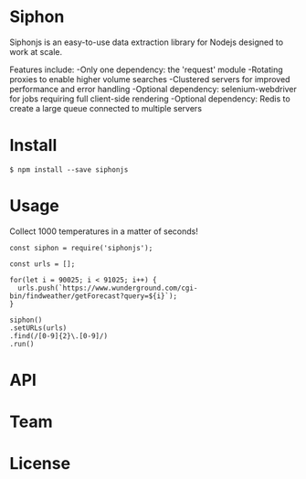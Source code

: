 # Siphon
Siphonjs is an easy-to-use data extraction library for Nodejs designed to work at scale.

Features include:
-Only one dependency: the 'request' module
-Rotating proxies to enable higher volume searches 
-Clustered servers for improved performance and error handling
-Optional dependency: selenium-webdriver for jobs requiring full client-side rendering
-Optional dependency: Redis to create a large queue connected to multiple servers

# Install
```
$ npm install --save siphonjs
```

# Usage

Collect 1000 temperatures in a matter of seconds!

```
const siphon = require('siphonjs');

const urls = [];

for(let i = 90025; i < 91025; i++) {
  urls.push(`https://www.wunderground.com/cgi-bin/findweather/getForecast?query=${i}`);
}

siphon()
.setURLs(urls)
.find(/[0-9]{2}\.[0-9]/)
.run()
```

# API

# Team

# License




